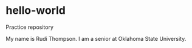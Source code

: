# hello-world
Practice repository


My name is Rudi Thompson. I am a senior at Oklahoma State University.
